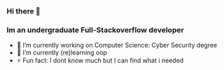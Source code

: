 ### Hi there 👋
### Im an undergraduate Full-Stackoverflow developer
- 🔭 I’m currently working on Computer Science: Cyber Security degree
- 🌱 I’m currently (re)learning oop
- ⚡ Fun fact: I dont know much but I can find what i needed
